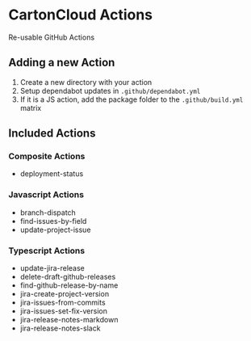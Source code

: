 # CartonCloud Actions

Re-usable GitHub Actions

## Adding a new Action

1. Create a new directory with your action
2. Setup dependabot updates in `.github/dependabot.yml`
3. If it is a JS action, add the package folder to the `.github/build.yml` matrix

## Included Actions

### Composite Actions

- deployment-status

### Javascript Actions

- branch-dispatch
- find-issues-by-field
- update-project-issue

### Typescript Actions

- update-jira-release
- delete-draft-github-releases
- find-github-release-by-name
- jira-create-project-version
- jira-issues-from-commits
- jira-issues-set-fix-version
- jira-release-notes-markdown
- jira-release-notes-slack
